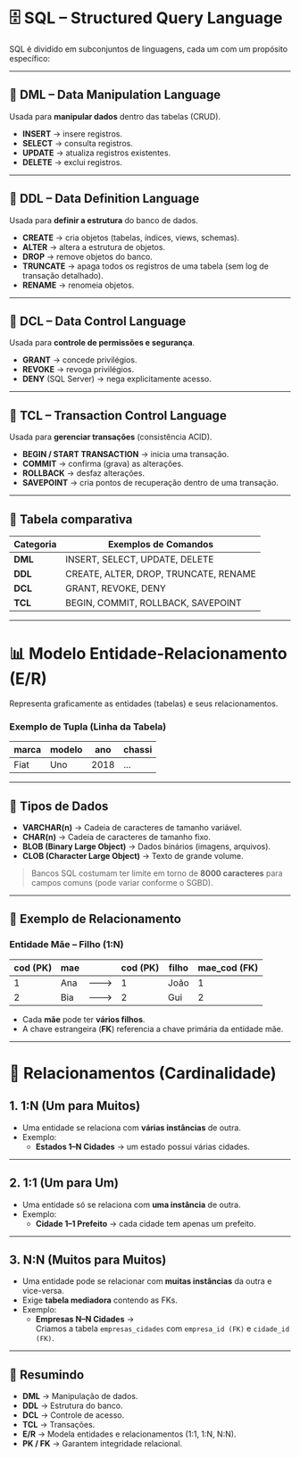 # 🗄️ SQL – Structured Query Language

SQL é dividido em subconjuntos de linguagens, cada um com um propósito específico:

---

## 📌 DML – Data Manipulation Language
Usada para **manipular dados** dentro das tabelas (CRUD).  
- **INSERT** → insere registros.  
- **SELECT** → consulta registros.  
- **UPDATE** → atualiza registros existentes.  
- **DELETE** → exclui registros.  

---

## 📌 DDL – Data Definition Language
Usada para **definir a estrutura** do banco de dados.  
- **CREATE** → cria objetos (tabelas, índices, views, schemas).  
- **ALTER** → altera a estrutura de objetos.  
- **DROP** → remove objetos do banco.  
- **TRUNCATE** → apaga todos os registros de uma tabela (sem log de transação detalhado).  
- **RENAME** → renomeia objetos.  

---

## 📌 DCL – Data Control Language
Usada para **controle de permissões e segurança**.  
- **GRANT** → concede privilégios.  
- **REVOKE** → revoga privilégios.  
- **DENY** (SQL Server) → nega explicitamente acesso.  

---

## 📌 TCL – Transaction Control Language
Usada para **gerenciar transações** (consistência ACID).  
- **BEGIN / START TRANSACTION** → inicia uma transação.  
- **COMMIT** → confirma (grava) as alterações.  
- **ROLLBACK** → desfaz alterações.  
- **SAVEPOINT** → cria pontos de recuperação dentro de uma transação.  

---

## 📌 Tabela comparativa
| Categoria | Exemplos de Comandos                  |
| --------- | ------------------------------------- |
| **DML**   | INSERT, SELECT, UPDATE, DELETE        |
| **DDL**   | CREATE, ALTER, DROP, TRUNCATE, RENAME |
| **DCL**   | GRANT, REVOKE, DENY                   |
| **TCL**   | BEGIN, COMMIT, ROLLBACK, SAVEPOINT    |

---

# 📊 Modelo Entidade-Relacionamento (E/R)
Representa graficamente as entidades (tabelas) e seus relacionamentos.

### Exemplo de Tupla (Linha da Tabela)
| marca | modelo | ano  | chassi |
| ----- | ------ | ---- | ------ |
| Fiat  | Uno    | 2018 | ...    | ← **Tupla (registro)** |

---

## 📌 Tipos de Dados
- **VARCHAR(n)** → Cadeia de caracteres de tamanho variável.  
- **CHAR(n)** → Cadeia de caracteres de tamanho fixo.  
- **BLOB (Binary Large Object)** → Dados binários (imagens, arquivos).  
- **CLOB (Character Large Object)** → Texto de grande volume.  

> Bancos SQL costumam ter limite em torno de **8000 caracteres** para campos comuns (pode variar conforme o SGBD).

---

## 📌 Exemplo de Relacionamento
### Entidade Mãe – Filho (1:N)
| cod (PK) | mae |      | cod (PK) | filho | mae_cod (FK) |
| -------- | --- | ---- | -------- | ----- | ------------ |
| 1        | Ana | ---> | 1        | João  | 1            |
| 2        | Bia | ---> | 2        | Gui   | 2            |

- Cada **mãe** pode ter **vários filhos**.  
- A chave estrangeira (**FK**) referencia a chave primária da entidade mãe.  

---

# 🔗 Relacionamentos (Cardinalidade)

## 1. **1:N (Um para Muitos)**
- Uma entidade se relaciona com **várias instâncias** de outra.  
- Exemplo:  
  - **Estados 1–N Cidades** → um estado possui várias cidades.  

---

## 2. **1:1 (Um para Um)**
- Uma entidade só se relaciona com **uma instância** de outra.  
- Exemplo:  
  - **Cidade 1–1 Prefeito** → cada cidade tem apenas um prefeito.  

---

## 3. **N:N (Muitos para Muitos)**
- Uma entidade pode se relacionar com **muitas instâncias** da outra e vice-versa.  
- Exige **tabela mediadora** contendo as FKs.  
- Exemplo:  
  - **Empresas N–N Cidades** →  
    Criamos a tabela `empresas_cidades` com `empresa_id (FK)` e `cidade_id (FK)`.

---

## 📌 Resumindo
- **DML** → Manipulação de dados.  
- **DDL** → Estrutura do banco.  
- **DCL** → Controle de acesso.  
- **TCL** → Transações.  
- **E/R** → Modela entidades e relacionamentos (1:1, 1:N, N:N).  
- **PK / FK** → Garantem integridade relacional.  